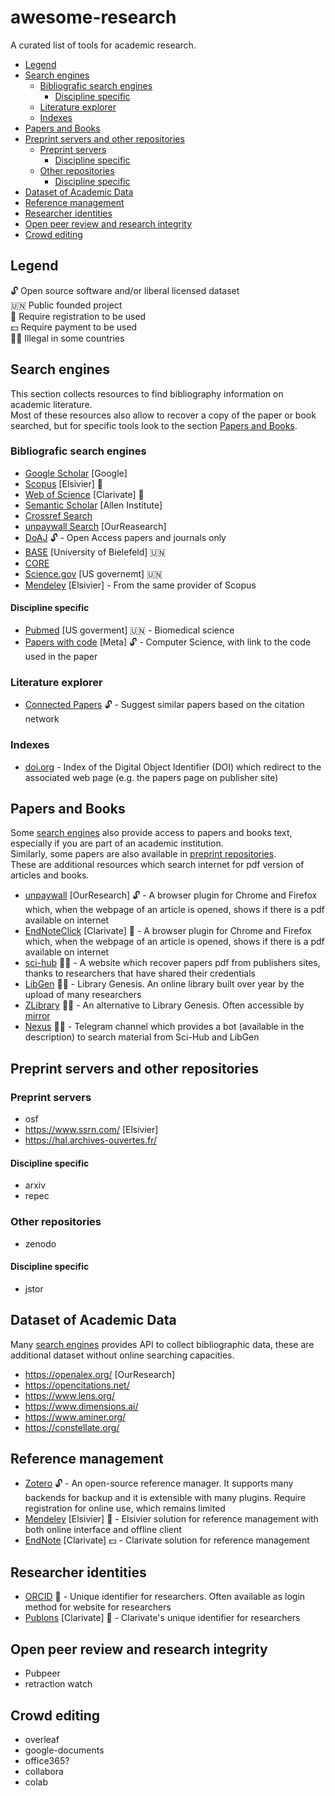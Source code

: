 # awesome-research
A curated list of tools for academic research.

* [Legend](#legend)
* [Search engines](#search-engines)
  * [Bibliografic search engines](#bibliografic-search-engines)
    * [Discipline specific](#discipline-specific)
  * [Literature explorer](#literature-explorer)
  * [Indexes](#indexes)
* [Papers and Books](#papers-and-books)
* [Preprint servers and other repositories](#preprint-servers-and-other-repositories)
  * [Preprint servers](#preprint-servers)
    * [Discipline specific](#discipline-specific-1)
  * [Other repositories](#other-repositories)
    * [Discipline specific](#discipline-specific-2)
* [Dataset of Academic Data](#dataset-of-academic-data)
* [Reference management](#reference-management)
* [Researcher identities](#researcher-identities)
* [Open peer review and research integrity](#open-peer-review-and-research-integrity)
* [Crowd editing](#crowd-editing)

## Legend
🔓 Open source software and/or liberal licensed dataset    
🇺🇳 Public founded project  
📝 Require registration to be used  
💵 Require payment to be used  
🏴‍☠️ Illegal in some countries  

## Search engines
This section collects resources to find bibliography information on academic literature.  
Most of these resources also allow to recover a copy of the paper or book searched, but for specific tools look to the section [Papers and Books](#papers-and-books).

### Bibliografic search engines
* [Google Scholar](https://scholar.google.it/) [Google]
* [Scopus](https://www.scopus.com/) [Elsivier] 📝
* [Web of Science](https://www.webofscience.com/) [Clarivate] 📝
* [Semantic Scholar](https://www.semanticscholar.org/) [Allen Institute]
* [Crossref Search](https://search.crossref.org/)
* [unpaywall Search](http://unpaywall.org/articles) [OurReasearch]
* [DoAJ](https://doaj.org/) 🔓 - Open Access papers and journals only
* [BASE](https://www.base-search.net/) [University of Bielefeld] 🇺🇳
* [CORE](https://core.ac.uk/)
* [Science.gov](https://www.science.gov/) [US governemt] 🇺🇳
* [Mendeley](https://www.mendeley.com/) [Elsivier] - From the same provider of Scopus

#### Discipline specific
* [Pubmed](https://pubmed.ncbi.nlm.nih.gov/) [US goverment] 🇺🇳 - Biomedical science
* [Papers with code](https://paperswithcode.com/) [Meta] 🔓 - Computer Science, with link to the code used in the paper

### Literature explorer
* [Connected Papers](https://www.connectedpapers.com/) 🔓 - Suggest similar papers based on the citation network

### Indexes
* [doi.org](https://www.doi.org/) - Index of the Digital Object Identifier (DOI) which redirect to the associated web page (e.g. the papers page on publisher site)

## Papers and Books
Some [search engines](#search-engines) also provide access to papers and books text, especially if you are part of an academic institution.  
Similarly, some papers are also available in [preprint repositories](#preprint-servers-and-other-repositories).  
These are additional resources which search internet for pdf version of articles and books.

* [unpaywall](http://unpaywall.org/) [OurResearch] 🔓 - A browser plugin for Chrome and Firefox which, when the webpage of an article is opened, shows if there is a pdf available on internet
* [EndNoteClick](https://click.endnote.com/) [Clarivate] 📝 - A browser plugin for Chrome and Firefox which, when the webpage of an article is opened, shows if there is a pdf available on internet
* [sci-hub](https://sci-hub.ru/) 🏴‍☠️ - A website which recover papers pdf from publishers sites, thanks to researchers that have shared their credentials
* [LibGen](https://libgen.fun/) 🏴‍☠️ - Library Genesis. An online library built over year by the upload of many researchers
* [ZLibrary](https://z-lib.org/) 🏴‍☠️ - An alternative to Library Genesis. Often accessible by [mirror](https://1lib.domains/)
* [Nexus](https://t.me/nexus_search) 🏴‍☠️ - Telegram channel which provides a bot (available in the description) to search material from Sci-Hub and LibGen

## Preprint servers and other repositories

### Preprint servers
* osf
* https://www.ssrn.com/ [Elsivier]
* https://hal.archives-ouvertes.fr/

#### Discipline specific
* arxiv
* repec

### Other repositories
* zenodo
  
#### Discipline specific
* jstor

## Dataset of Academic Data
Many [search engines](#search-engines) provides API to collect bibliographic data, these are additional dataset without online searching capacities.

* https://openalex.org/ [OurResearch]
* https://opencitations.net/
* https://www.lens.org/
* https://www.dimensions.ai/
* https://www.aminer.org/
* https://constellate.org/

## Reference management
* [Zotero](https://www.zotero.org/) 🔓 - An open-source reference manager. It supports many backends for backup and it is extensible with many plugins. Require registration for online use, which remains limited
* [Mendeley](https://www.mendeley.com/) [Elsivier] 📝 - Elsivier solution for reference management with both online interface and offline client
* [EndNote](https://endnote.com/) [Clarivate] 💵 - Clarivate solution for reference management

## Researcher identities
* [ORCID](https://orcid.org/) 📝 - Unique identifier for researchers. Often available as login method for website for researchers
* [Publons](https://publons.com/) [Clarivate] 📝 - Clarivate's unique identifier for researchers

## Open peer review and research integrity
* Pubpeer
* retraction watch

## Crowd editing
* overleaf
* google-documents
* office365?
* collabora
* colab
